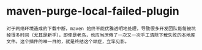 # maven-purge-local-failed-plugin
    对于网络环境造成的下载中断，maven 始终不能优雅透明地处理，导致很多开发团队每每被坑掉很多时间（尤其是新手），即使是老鸟，也应当厌倦了一次又一次手工清除下载失败的本地库文件。这个插件的唯一目的，就是终结这个顽症，立竿见影。  
